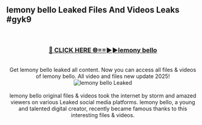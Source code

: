 ## lemony bello Leaked Files And Videos Leaks #gyk9
<br>
<div align="center">
<h3><a href="https://watchclip.my.id/lemony bello" rel="nofollow">🔴 CLICK HERE 🌐==►►lemony bello</a></h3>
<br>
Get lemony bello leaked all content. Now you can access all files & videos of lemony bello. All video and files new update 2025!
<br>
<a href="https://watchclip.my.id/lemony bello" rel="nofollow" data-target="animated-image.originalLink"><img src="https://i.ibb.co.com/WyWwxjT/player-gif2.gif" alt="lemony bello Leaked" style="max-width: 100%; display: inline-block;" data-target="animated-image.originalImage"></a>
<br><br>
lemony bello original files & videos took the internet by storm and amazed viewers on various Leaked social media platforms. lemony bello, a young and talented digital creator, recently became famous thanks to this interesting files & videos.
</div>
<br>